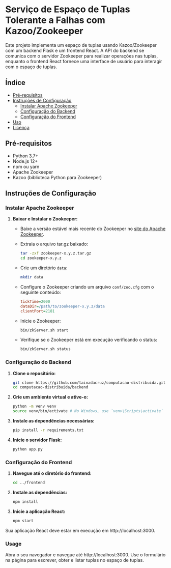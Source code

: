 # Serviço de Espaço de Tuplas Tolerante a Falhas com Kazoo/Zookeeper

Este projeto implementa um espaço de tuplas usando Kazoo/Zookeeper com um backend Flask e um frontend React. A API do backend se comunica com o servidor Zookeeper para realizar operações nas tuplas, enquanto o frontend React fornece uma interface de usuário para interagir com o espaço de tuplas.

## Índice

- [Pré-requisitos](#pré-requisitos)
- [Instruções de Configuração](#instruções-de-configuração)
  - [Instalar Apache Zookeeper](#instalar-apache-zookeeper)
  - [Configuração do Backend](#configuração-do-backend)
  - [Configuração do Frontend](#configuração-do-frontend)
- [Uso](#uso)
- [Licença](#licença)

## Pré-requisitos

- Python 3.7+
- Node.js 12+
- npm ou yarn
- Apache Zookeeper
- Kazoo (biblioteca Python para Zookeeper)

## Instruções de Configuração

### Instalar Apache Zookeeper

1. **Baixar e Instalar o Zookeeper:**

   - Baixe a versão estável mais recente do Zookeeper no [site do Apache Zookeeper](https://zookeeper.apache.org/releases.html).

   - Extraia o arquivo tar.gz baixado:

     ```sh
     tar -zxf zookeeper-x.y.z.tar.gz
     cd zookeeper-x.y.z
     ```

   - Crie um diretório `data`:

     ```sh
     mkdir data
     ```

   - Configure o Zookeeper criando um arquivo `conf/zoo.cfg` com o seguinte conteúdo:

     ```cfg
     tickTime=2000
     dataDir=/path/to/zookeeper-x.y.z/data
     clientPort=2181
     ```

   - Inicie o Zookeeper:

     ```sh
     bin/zkServer.sh start
     ```

   - Verifique se o Zookeeper está em execução verificando o status:

     ```sh
     bin/zkServer.sh status
     ```

### Configuração do Backend

1. **Clone o repositório:**

   ```sh
   git clone https://github.com/tainadacruz/computacao-distribuida.git
   cd computacao-distribuida/backend
   ```


2. **Crie um ambiente virtual e ative-o:**

   ```sh
   python -m venv venv
   source venv/bin/activate # No Windows, use `venv\Scripts\activate`
   ```

3. **Instale as dependências necessárias:**

   ```sh
   pip install -r requirements.txt
   ```

4. **Inicie o servidor Flask:**

   ```sh
   python app.py
   ```

### Configuração do Frontend

1. **Navegue até o diretório do frontend:**

   ```sh
   cd ../frontend
   ```

2. **Instale as dependências:**

   ```sh
   npm install
   ```

3. **Inicie a aplicação React:**

   ```sh
   npm start
   ```

Sua aplicação React deve estar em execução em http://localhost:3000.

### Usage

Abra o seu navegador e navegue até http://localhost:3000. 
Use o formulário na página para escrever, obter e listar tuplas no espaço de tuplas.
